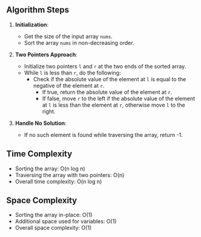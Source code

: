 ## Algorithm Steps

1. **Initialization**:
   - Get the size of the input array `nums`.
   - Sort the array `nums` in non-decreasing order.

2. **Two Pointers Approach**:
   - Initialize two pointers `l` and `r` at the two ends of the sorted array.
   - While `l` is less than `r`, do the following:
     - Check if the absolute value of the element at `l` is equal to the negative of the element at `r`.
       - If true, return the absolute value of the element at `r`.
       - If false, move `r` to the left if the absolute value of the element at `l` is less than the element at `r`, otherwise move `l` to the right.

3. **Handle No Solution**:
   - If no such element is found while traversing the array, return -1.

## Time Complexity

- Sorting the array: O(n log n)
- Traversing the array with two pointers: O(n)
- Overall time complexity: O(n log n)

## Space Complexity

- Sorting the array in-place: O(1)
- Additional space used for variables: O(1)
- Overall space complexity: O(1)
